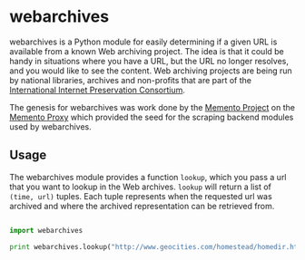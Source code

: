 webarchives
===========

webarchives is a Python module for easily determining if a given URL is 
available from a known Web archiving project. The idea is that it could be handy
in situations where you have a URL, but the URL no longer resolves, and you would like to see the content. Web archiving projects are being run by national 
libraries, archives and non-profits that are part of the 
[International Internet Preservation Consortium](http://www.netpreserve.org/).

The genesis for webarchives was work done by the [Memento
Project](http://www.mementoweb.org/) on the [Memento
Proxy](http://www.mementoweb.org/tools/proxy/) which provided the seed for the
scraping backend modules used by webarchives.

Usage
-----

The webarchives module provides a function `lookup`, which you pass a url that 
you want to lookup in the Web archives. `lookup` will return a list of 
`(time, url)` tuples. Each tuple represents when the requested url was 
archived and where the archived representation can be retrieved from.

```python

import webarchives

print webarchives.lookup("http://www.geocities.com/homestead/homedir.html")
```

